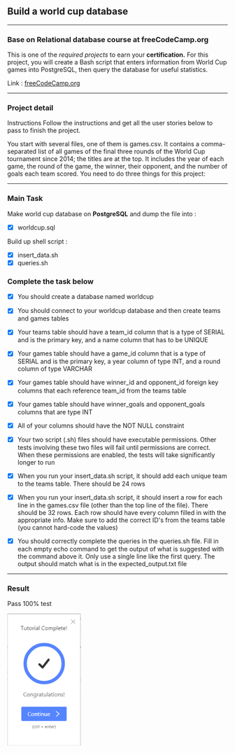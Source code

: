 ## Build a world cup database 

--- 

### Base on Relational database course at freeCodeCamp.org  

This is one of the _required projects_ to earn your **certification.**
For this project, you will create a Bash script that enters information from World Cup games into PostgreSQL, then query the database for useful statistics.

Link : [freeCodeCamp.org](https://www.freecodecamp.org/learn/relational-database/build-a-world-cup-database-project/build-a-world-cup-database)

---

### Project detail

Instructions
Follow the instructions and get all the user stories below to pass to finish the project.

You start with several files, one of them is games.csv. It contains a comma-separated list of all games of the final three rounds of the World Cup tournament since 2014; the titles are at the top. It includes the year of each game, the round of the game, the winner, their opponent, and the number of goals each team scored. You need to do three things for this project:

---

### Main Task
Make world cup database on **PostgreSQL**  and dump the file into :  
- [X] worldcup.sql  

Build up shell script : 
- [x] insert_data.sh
- [x] queries.sh

### Complete the task below

- [X] You should create a database named worldcup

- [X] You should connect to your worldcup database and then create teams and games tables

- [X] Your teams table should have a team_id column that is a type of SERIAL and is the primary key, and a name column that has to be UNIQUE

- [X] Your games table should have a game_id column that is a type of SERIAL and is the primary key, a year column of type INT, and a round column of type VARCHAR

- [X] Your games table should have winner_id and opponent_id foreign key columns that each reference team_id from the teams table

- [X] Your games table should have winner_goals and opponent_goals columns that are type INT

- [X] All of your columns should have the NOT NULL constraint

- [X] Your two script (.sh) files should have executable permissions. Other tests involving these two files will fail until permissions are correct. When these permissions are enabled, the tests will take significantly longer to run

- [X] When you run your insert_data.sh script, it should add each unique team to the teams table. There should be 24 rows

- [X] When you run your insert_data.sh script, it should insert a row for each line in the games.csv file (other than the top line of the file). There should be 32 rows. Each row should have every column filled in with the appropriate info. Make sure to add the correct ID's from the teams table (you cannot hard-code the values)

- [X] You should correctly complete the queries in the queries.sh file. Fill in each empty echo command to get the output of what is suggested with the command above it. Only use a single line like the first query. The output should match what is in the expected_output.txt file

---

### Result

Pass 100% test

![test_result](Test_result.png)


